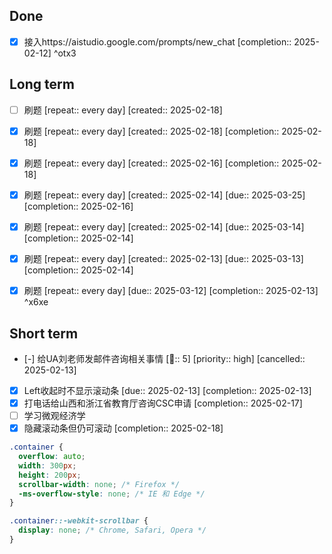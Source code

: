 ## Done
- [x] 接入https://aistudio.google.com/prompts/new_chat  [completion:: 2025-02-12] ^otx3
## Long term
- [ ] 刷题  [repeat:: every day]  [created:: 2025-02-18]
- [x] 刷题  [repeat:: every day]  [created:: 2025-02-18]  [completion:: 2025-02-18]
- [x] 刷题  [repeat:: every day]  [created:: 2025-02-16]  [completion:: 2025-02-18]
- [x] 刷题  [repeat:: every day]  [created:: 2025-02-14]  [due:: 2025-03-25]  [completion:: 2025-02-16]
- [x] 刷题  [repeat:: every day]  [created:: 2025-02-14]  [due:: 2025-03-14]  [completion:: 2025-02-14]
- [x] 刷题  [repeat:: every day]  [created:: 2025-02-13]  [due:: 2025-03-13]  [completion:: 2025-02-14]
- [x] 刷题  [repeat:: every day]  [due:: 2025-03-12]  [completion:: 2025-02-13] ^x6xe



## Short term
- [-] 给UA刘老师发邮件咨询相关事情  [🍅:: 5]  [priority:: high]  [cancelled:: 2025-02-13]
- [x] Left收起时不显示滚动条  [due:: 2025-02-13]  [completion:: 2025-02-13]
- [x] 打电话给山西和浙江省教育厅咨询CSC申请  [completion:: 2025-02-17]
- [ ] 学习微观经济学
- [x] 隐藏滚动条但仍可滚动  [completion:: 2025-02-18]
```css
.container {
  overflow: auto;
  width: 300px;
  height: 200px;
  scrollbar-width: none; /* Firefox */
  -ms-overflow-style: none; /* IE 和 Edge */
}

.container::-webkit-scrollbar {
  display: none; /* Chrome, Safari, Opera */
}
```
